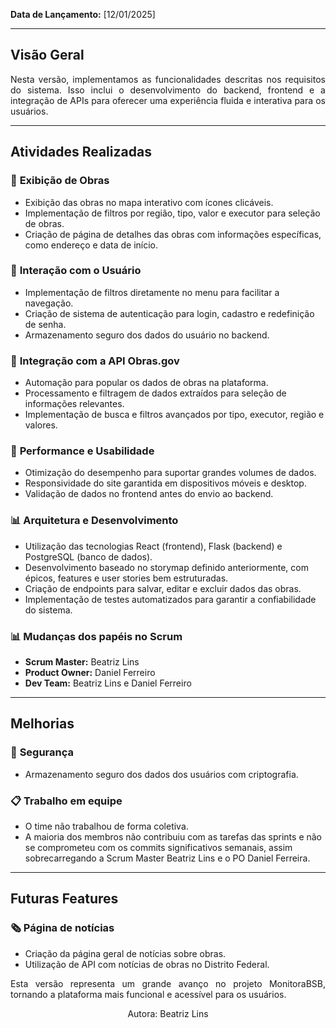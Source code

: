 **Data de Lançamento:** [12/01/2025]

---

## **Visão Geral**

<p align="justify"> Nesta versão, implementamos as funcionalidades descritas nos requisitos do sistema. Isso inclui o desenvolvimento do backend, frontend e a integração de APIs para oferecer uma experiência fluida e interativa para os usuários. </p>

---

## **Atividades Realizadas**

### 🚧 **Exibição de Obras**
- Exibição das obras no mapa interativo com ícones clicáveis.
- Implementação de filtros por região, tipo, valor e executor para seleção de obras.
- Criação de página de detalhes das obras com informações específicas, como endereço e data de início.

### 👤 **Interação com o Usuário**
- Implementação de filtros diretamente no menu para facilitar a navegação.
- Criação de sistema de autenticação para login, cadastro e redefinição de senha.
- Armazenamento seguro dos dados do usuário no backend.

### 📂 **Integração com a API Obras.gov**
- Automação para popular os dados de obras na plataforma.
- Processamento e filtragem de dados extraídos para seleção de informações relevantes.
- Implementação de busca e filtros avançados por tipo, executor, região e valores.

### 📝 **Performance e Usabilidade**
- Otimização do desempenho para suportar grandes volumes de dados.
- Responsividade do site garantida em dispositivos móveis e desktop.
- Validação de dados no frontend antes do envio ao backend.

### 📊 **Arquitetura e Desenvolvimento**
- Utilização das tecnologias React (frontend), Flask (backend) e PostgreSQL (banco de dados).
- Desenvolvimento baseado no storymap definido anteriormente, com épicos, features e user stories bem estruturadas.
- Criação de endpoints para salvar, editar e excluir dados das obras.
- Implementação de testes automatizados para garantir a confiabilidade do sistema.

### 📊 **Mudanças dos papéis no Scrum**
- **Scrum Master:** Beatriz Lins
- **Product Owner:** Daniel Ferreiro
- **Dev Team:** Beatriz Lins e Daniel Ferreiro

---

## **Melhorias**

### 🔐 **Segurança**
- Armazenamento seguro dos dados dos usuários com criptografia.

### 📋 **Trabalho em equipe**
- O time não trabalhou de forma coletiva.
- A maioria dos membros não contribuiu com as tarefas das sprints e não se comprometeu com os commits significativos semanais, assim sobrecarregando a Scrum Master Beatriz Lins e o PO Daniel Ferreira.

---

## **Futuras Features**

### 🗞️ **Página de notícias**
- Criação da página geral de notícias sobre obras.
- Utilização de API com notícias de obras no Distrito Federal.

<p align="justify"> Esta versão representa um grande avanço no projeto MonitoraBSB, tornando a plataforma mais funcional e acessível para os usuários.</p>

<center>Autora: Beatriz Lins</center>

